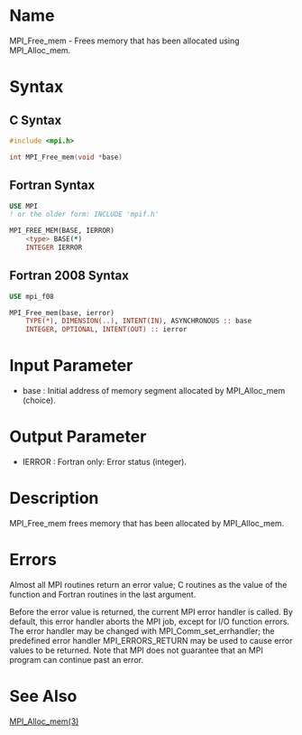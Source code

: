 # Name

MPI_Free_mem  - Frees memory that has been allocated using
MPI_Alloc_mem.

# Syntax

## C Syntax

```c
#include <mpi.h>

int MPI_Free_mem(void *base)
```


## Fortran Syntax

```fortran
USE MPI
! or the older form: INCLUDE 'mpif.h'

MPI_FREE_MEM(BASE, IERROR)
    <type> BASE(*)
    INTEGER IERROR
```


## Fortran 2008 Syntax

```fortran
USE mpi_f08

MPI_Free_mem(base, ierror)
    TYPE(*), DIMENSION(..), INTENT(IN), ASYNCHRONOUS :: base
    INTEGER, OPTIONAL, INTENT(OUT) :: ierror
```


# Input Parameter

* base : Initial address of memory segment allocated by MPI_Alloc_mem
(choice).

# Output Parameter

* IERROR : Fortran only: Error status (integer).

# Description

MPI_Free_mem frees memory that has been allocated by MPI_Alloc_mem.

# Errors

Almost all MPI routines return an error value; C routines as the value
of the function and Fortran routines in the last argument.

Before the error value is returned, the current MPI error handler is
called. By default, this error handler aborts the MPI job, except for
I/O function errors. The error handler may be changed with
MPI_Comm_set_errhandler; the predefined error handler MPI_ERRORS_RETURN
may be used to cause error values to be returned. Note that MPI does not
guarantee that an MPI program can continue past an error.

# See Also

[MPI_Alloc_mem(3)](MPI_Alloc_mem.html)
